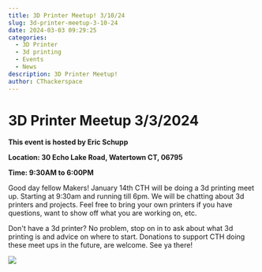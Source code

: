 ```yaml
---
title: 3D Printer Meetup! 3/10/24
slug: 3d-printer-meetup-3-10-24
date: 2024-03-03 09:29:25
categories:
  - 3D Printer
  - 3d printing
  - Events
  - News
description: 3D Printer Meetup!
author: CThackerspace
---
```


# 3D Printer Meetup 3/3/2024

**This event is hosted by Eric Schupp**

**Location: 30 Echo Lake Road, Watertown CT, 06795**

**Time: 9:30AM to 6:00PM**

Good day fellow Makers! January 14th CTH will be doing a 3d printing meet up. Starting at 9:30am and running till 6pm. We will be chatting about 3d printers and projects. Feel free to bring your own printers if you have questions, want to show off what you are working on, etc.

Don't have a 3d printer? No problem, stop on in to ask about what 3d printing is and advice on where to start. Donations to support CTH doing these meet ups in the future, are welcome. See ya there!

![](/uploads/2024/03/417248032_1331350024231754_6551922243949886516_n-1024x768.jpg)
